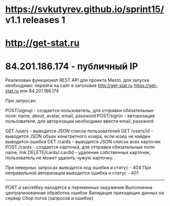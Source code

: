 # https://svkutyrev.github.io/sprint15/ v1.1 releases 1
# http://get-stat.ru
# 84.201.186.174 - публичный IP

Реализован функционал REST API для проекта Mesto, для запуска необходимо:
перейти на сайт в заголовке http://get-stat.ru https://get-stat.ru или 84.201.186.174

При запросах:

POST/signup - создается пользователь, для отправки обязательные поля: name, about, avatar, email, password
POST/signin - авторизация пользователя, для авторизации необходимо ввести email, password

GET /users - выводится JSON список пользователей 
GET /users/id - выводится JSON объек конктретного юзера, если юзер не найден выводится ошибка 
GET /cards - выводится JSON список всех карточек 
POST /cards - создается карточка, для отправки обязательные поля: name, link
DELETE/cards/:cardId - удаление собственных карточек, пользователь не может удалить чужую карточку. 

При неверных запросах выводится код ошибки и статус - 404
При неправильной авторизации выводится ошибка и статус - 401

-----------
PORT и secretKey находятся в переменных окружения
Выполненна централизованная обработка ошибок
Валидация приходящих данных на сервер
Сбор логов (запросов и ошибок)

